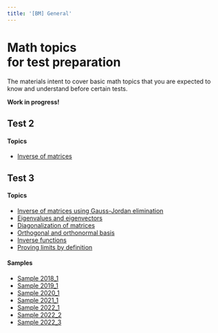 ```yaml
---
title: '[BM] General'
---
```


# Math topics<br>for test preparation

The materials intent to cover basic math topics that you are expected to know and understand before certain tests.

**Work in progress!**

## Test 2

#### Topics

- [Inverse of matrices](/materials/basicmath/inverse-mx.md)

## Test 3

#### Topics

- [Inverse of matrices using Gauss-Jordan elimination](/materials/basicmath/inverse-mx-gj.md)
- [Eigenvalues and eigenvectors](/materials/basicmath/eigen.md)
- [Diagonalization of matrices](/materials/basicmath/diagonalization.md)
- [Orthogonal and orthonormal basis](/materials/basicmath/ortho.md)
- [Inverse functions](/materials/basicmath/inverse-fn.md)
- [Proving limits by definition](/materials/basicmath/limits.md)

#### Samples

- [Sample 2018_1](/samples/basicmath/test3/2018_1.pdf)
- [Sample 2019_1](/samples/basicmath/test3/2019_1.pdf)
- [Sample 2020_1](/samples/basicmath/test3/2020_1.pdf)
- [Sample 2021_1](/samples/basicmath/test3/2021_1.pdf)
- [Sample 2022_1](/samples/basicmath/test3/2022_1.pdf)
- [Sample 2022_2](/samples/basicmath/test3/2022_2.pdf)
- [Sample 2022_3](/samples/basicmath/test3/2022_3.pdf)
